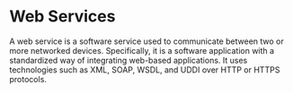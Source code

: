 # Web Services

A web service is a software service used to communicate between two or more networked devices. Specifically, it is a software application with a standardized way of integrating web-based applications. It uses technologies such as XML, SOAP, WSDL, and UDDI over HTTP or HTTPS protocols.&#x20;
